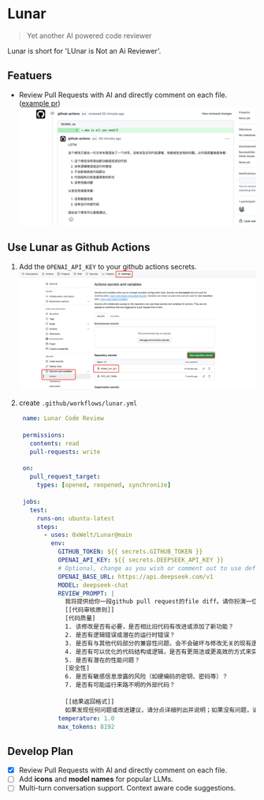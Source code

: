 # Lunar
> Yet another AI powered code reviewer

Lunar is short for 'LUnar is Not an Ai Reviewer'.

## Featuers
- Review Pull Requests with AI and directly comment on each file. ([example pr](https://github.com/0xWelt/test-action/pull/2))
  ![review](./docs/review.png)

## Use Lunar as Github Actions
1. Add the `OPENAI_API_KEY` to your github actions secrets.
   ![actions_secrets](./docs/actions_secrets.png)
   
2. create `.github/workflows/lunar.yml`
   ```yaml
    name: Lunar Code Review

    permissions:
      contents: read
      pull-requests: write

    on:
      pull_request_target:
        types: [opened, reopened, synchronize]

    jobs:
      test:
        runs-on: ubuntu-latest
        steps:
          - uses: 0xWelt/Lunar@main
            env:
              GITHUB_TOKEN: ${{ secrets.GITHUB_TOKEN }}
              OPENAI_API_KEY: ${{ secrets.DEEPSEEK_API_KEY }}
              # Optional, change as you wish or comment out to use default
              OPENAI_BASE_URL: https://api.deepseek.com/v1
              MODEL: deepseek-chat
              REVIEW_PROMPT: |
                我将提供给你一段github pull request的file diff。请你扮演一位专业的开源社区开发者，帮我进行code review。
                [[代码审核原则]]
                [代码质量]
                1. 该修改是否有必要，是否相比旧代码有改进或添加了新功能？
                2. 是否有逻辑错误或潜在的运行时错误？
                3. 是否有与其他代码部分的兼容性问题，会不会破坏与修改无关的现有逻辑？
                4. 是否有可以优化的代码结构或逻辑，是否有更简洁或更高效的方式来实现相同功能？
                5. 是否有潜在的性能问题？
                [安全性]
                6. 是否有敏感信息泄露的风险（如硬编码的密钥、密码等）？
                7. 是否有可能运行来路不明的外部代码？

                [[结果返回格式]]
                如果发现任何问题或改进建议，请分点详细列出并说明；如果没有问题，请直接输出“LGTM”四个字母表示通过，不用再输出任何其他解释。
              temperature: 1.0
              max_tokens: 8192
   ```
  
## Develop Plan
- [x] Review Pull Requests with AI and directly comment on each file.
- [ ] Add **icons** and **model names** for popular LLMs. 
- [ ] Multi-turn conversation support. Context aware code suggestions.